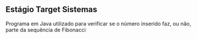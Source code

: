 ## Estágio Target Sistemas
Programa em Java utilizado para verificar se o número inserido faz, ou não, parte da sequência de Fibonacci
